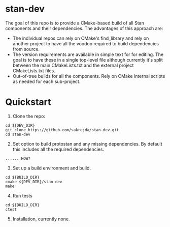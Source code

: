 # stan-dev

The goal of this repo is to provide a CMake-based build of all Stan
components and their dependencies.  The advantages of this approach are:

- The individual repos can rely on CMake's find_library and rely on
  another project to have all the voodoo required to build dependencies
  from source.
- The version requirements are available in simple text for for editing.
  The goal is to have these in a single top-level file although
  currently it's split between the main CMakeLists.txt and the external
  project CMakeLists.txt files.
- Out-of-tree builds for all the components. Rely on CMake internal
  scripts as needed for each sub-project.


Quickstart
==========

1. Clone the repo:

```
cd ${DEV_DIR}
git clone https://github.com/sakrejda/stan-dev.git
cd stan-dev
```

2. Set option to build protostan and any missing dependencies.
   By default this includes all the required dependencies.

```
...... HOW?
```

3. Set up a build environment and build.

```
cd ${BUILD_DIR}
cmake ${DEV_DIR}/stan-dev 
make
```


4. Run tests
```
cd ${BUILD_DIR}
ctest
```
 
5. Installation, currently none.



